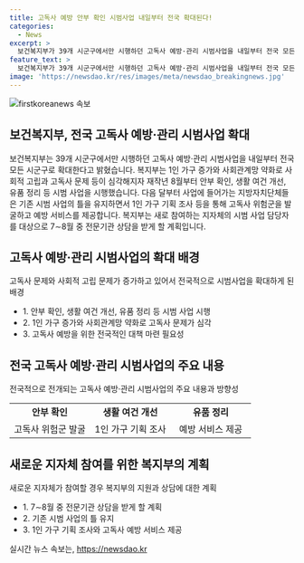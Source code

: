 ```yaml
---
title: 고독사 예방 안부 확인 시범사업 내일부터 전국 확대된다!
categories:
  - News
excerpt: >
  보건복지부가 39개 시군구에서만 시행하던 고독사 예방·관리 시범사업을 내일부터 전국 모든 시군구로 확대한다고 밝혔습니다. 이 시범사업은 1인 가구 증가와 사회관계망 약화로 사회적 고립과 고독사 문제 등이 심각해지자 재작년 8월부터 시행되었는데, 다음 달부터 사업에 들어가는 지방자치단체들은 1인 가구 기획 조사 등을 통해 고독사 위험군을 발굴하고 예방 서비스를 제공할 예정입니다. 또한, 복지부는 새로 참여하는 지자체의 시범 사업 담당자를 대상으로 전문기관 상담을 받게 할 계획입니다.
feature_text: >
  보건복지부가 39개 시군구에서만 시행하던 고독사 예방·관리 시범사업을 내일부터 전국 모든 시군구로 확대한다고 밝혔습니다. 이 시범사업은 1인 가구 증가와 사회관계망 약화로 사회적 고립과 고독사 문제 등이 심각해지자 재작년 8월부터 시행되었는데, 다음 달부터 사업에 들어가는 지방자치단체들은 1인 가구 기획 조사 등을 통해 고독사 위험군을 발굴하고 예방 서비스를 제공할 예정입니다. 또한, 복지부는 새로 참여하는 지자체의 시범 사업 담당자를 대상으로 전문기관 상담을 받게 할 계획입니다.
image: 'https://newsdao.kr/res/images/meta/newsdao_breakingnews.jpg'
---
```


<p><img src="https://newsdao.kr/res/images/meta/newsdao_breakingnews.jpg" alt="firstkoreanews 속보" /></p>

<h2 data-ke-size="size26">보건복지부, 전국 고독사 예방·관리 시범사업 확대</h2>

<p data-ke-size="size16">보건복지부는 39개 시군구에서만 시행하던 고독사 예방·관리 시범사업을 내일부터 전국 모든 시군구로 확대한다고 밝혔습니다. 복지부는 1인 가구 증가와 사회관계망 약화로 사회적 고립과 고독사 문제 등이 심각해지자 재작년 8월부터 안부 확인, 생활 여건 개선, 유품 정리 등 시범 사업을 시행했습니다. 다음 달부터 사업에 들어가는 지방자치단체들은 기존 시범 사업의 틀을 유지하면서 1인 가구 기획 조사 등을 통해 고독사 위험군을 발굴하고 예방 서비스를 제공합니다. 복지부는 새로 참여하는 지자체의 시범 사업 담당자를 대상으로 7∼8월 중 전문기관 상담을 받게 할 계획입니다.</p>

<h2 data-ke-size="size26">고독사 예방·관리 시범사업의 확대 배경</h2>

<p data-ke-size="size16">고독사 문제와 사회적 고립 문제가 증가하고 있어서 전국적으로 시범사업을 확대하게 된 배경</p>

<ul>
    <li>1. 안부 확인, 생활 여건 개선, 유품 정리 등 시범 사업 시행</li>
    <li>2. 1인 가구 증가와 사회관계망 약화로 고독사 문제가 심각</li>
    <li>3. 고독사 예방을 위한 전국적인 대책 마련 필요성</li>
</ul>

<h2 data-ke-size="size26">전국 고독사 예방·관리 시범사업의 주요 내용</h2>

<p data-ke-size="size16">전국적으로 전개되는 고독사 예방·관리 시범사업의 주요 내용과 방향성</p>

<table>
    <colgroup>
        <col width="33.333332%" />
        <col width="33.333332%" />
        <col width="33.333332%" />
    </colgroup>
    <tbody>
        <tr>
            <td style="text-align: center; height: 17px;"><b>안부 확인</b></td>
            <td style="text-align: center; height: 17px;"><b>생활 여건 개선</b></td>
            <td style="text-align: center; height: 17px;"><b>유품 정리</b></td>
        </tr>
        <tr>
            <td style="text-align: center; height: 17px;">고독사 위험군 발굴</td>
            <td style="text-align: center; height: 17px;">1인 가구 기획 조사</td>
            <td style="text-align: center; height: 17px;">예방 서비스 제공</td>
        </tr>
    </tbody>
</table>

<h2 data-ke-size="size26">새로운 지자체 참여를 위한 복지부의 계획</h2>

<p data-ke-size="size16">새로운 지자체가 참여할 경우 복지부의 지원과 상담에 대한 계획</p>

<ul>
    <li>1. 7∼8월 중 전문기관 상담을 받게 할 계획</li>
    <li>2. 기존 시범 사업의 틀 유지</li>
    <li>3. 1인 가구 기획 조사와 고독사 예방 서비스 제공</li>
</ul>
실시간 뉴스 속보는, <a href="https://newsdao.kr" rel="dofollow">https://newsdao.kr</a>


